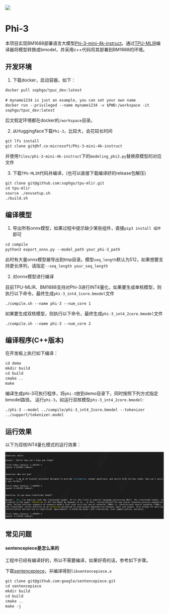 ![](./assets/sophgo_chip.png)

# Phi-3

本项目实现BM1688部署语言大模型[Phi-3-mini-4k-instruct](https://huggingface.co/microsoft/Phi-3-mini-4k-instruct)。通过[TPU-MLIR](https://github.com/sophgo/tpu-mlir)编译器将模型转换成bmodel，并采用c++代码将其部署到BM1688的环境。


## 开发环境


1. 下载docker，启动容器，如下：

``` shell
docker pull sophgo/tpuc_dev:latest

# myname1234 is just an example, you can set your own name
docker run --privileged --name myname1234 -v $PWD:/workspace -it sophgo/tpuc_dev:latest
```
后文假定环境都在docker的`/workspace`目录。


2. 从Huggingface下载`Phi-3`，比较大，会花较长时间

``` shell
git lfs install
git clone git@hf.co:microsoft/Phi-3-mini-4k-instruct
```

并使用`files/phi-3-mini-4k-instruct`下的`modeling_phi3.py`替换原模型的对应文件


3. 下载`TPU-MLIR`代码并编译，(也可以直接下载编译好的release包解压)

``` shell
git clone git@github.com:sophgo/tpu-mlir.git
cd tpu-mlir
source ./envsetup.sh
./build.sh
```

## 编译模型

1. 导出所有onnx模型，如果过程中提示缺少某些组件，直接`pip3 install 组件`即可

``` shell
cd compile
python3 export_onnx.py --model_path your_phi-3_path
```
此时有大量onnx模型被导出到tmp目录。模型`seq_length`默认为512，如果想要支持更长序列，请指定`--seq_length your_seq_length`

2. 对onnx模型进行编译

目前TPU-MLIR、BM1688支持对Phi-3进行INT4量化，如果要生成单核模型，则执行以下命令，最终生成`phi-3_int4_1core.bmodel`文件

```shell
./compile.sh --name phi-3 --num_core 1 
```

如果要生成双核模型，则执行以下命令，最终生成`phi-3_int4_2core.bmodel`文件

```shell
./compile.sh --name phi-3 --num_core 2 
```

## 编译程序(C++版本)

在开发板上执行如下编译：

```shell
cd demo
mkdir build
cd build
cmake ..
make
```

编译生成phi-3可执行程序，将`phi-3`放到demo目录下，同时按照下列方式指定bmodel路径。
运行`phi-3`，如运行双核模型`phi-3_int4_2core.bmodel`:
```shell
./phi-3 --model ../compile/phi-3_int4_2core.bmodel --tokenizer ../support/tokenizer.model
```

## 运行效果

以下为双核INT4量化模式的运行效果：

![](../../assets/phi-3.png)

## 常见问题

#### sentencepiece是怎么来的

工程中已经有编译好的，所以不需要编译，如果好奇的话，参考如下步骤。

下载[sentencepiece](https://github.com/google/sentencepiece)，并编译得到`libsentencepiece.a`

```shell
git clone git@github.com:google/sentencepiece.git
cd sentencepiece
mkdir build
cd build
cmake ..
make -j
```